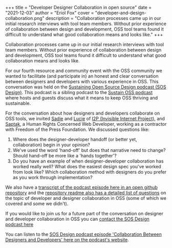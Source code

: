 +++
title = "Developer  Designer Collaboration in open source"
date = "2021-12-03"
author = "Eriol Fox"
cover = "developer-and-design-collaboration.png"
description = "Collaboration processes came up in our initial research interviews with tool team members.  Without prior experience of collaboration between design and development, OSS tool teams found it difficult to understand what good collaboration means and looks like."
+++

Collaboration processes came up in our initial research interviews with tool team members.  Without prior experience of collaboration between design and development, OSS tool teams found it difficult to understand what good collaboration means and looks like. 

For our fourth resource and community event with the OSS community we wanted to facilitate (and participate in) an honest and clear conversation between designers and developers with various experience in OSS. This conversation was held on the [Sustaining Open Source Design podcast (SOS Design)](https://sosdesign.sustainoss.org/). This podcast is a sibling podcast to the [Sustain OSS podcast](https://podcast.sustainoss.org/) where hosts and guests discuss what it means to keep OSS thriving and sustainable. 

For the conversation about how designers and developers collaborate on OSS tools, we invited [Sadie](https://twitter.com/yrb1rd) and [Lucie](https://luwuxu.com/) of [I2P (Invisible Internet Project)](https://geti2p.net/en/), and [Saptak](https://saptaks.website/), a Human Rights Concerned Web Developer, working as a contractor with Freedom of the Press Foundation. We discussed questions like:

1. Where does the designer-developer handoff (or better yet, collaboration) begin in your opinion?
2. We've used the word 'hand-off' but does that narrative need to change? Should hand-off be more like a 'hands together'?
3. Do you have an example of when designer-developer collaboration has worked really well? What does the easiest design spec you've worked from look like? Which collaboration method with designers do you prefer as you work through implementation?


We also have a [transcript of the podcast episode here in an open github repository](https://github.com/simplysecure/designer-developer-collaboration-in-OSS/blob/main/In-conversation-with-designers-and-developers-in-OSS-for-SOS-podcast.md) and the [repository readme also has a detailed list of questions](https://github.com/simplysecure/designer-developer-collaboration-in-OSS) on the topic of developer and designer collaboration in OSS (some of which we covered and some we didn't).

If you would like to join us for a future part of the conversation on designer and developer collaboration in OSS you can [contact the SOS Design podcast here](https://discourse.sustainoss.org/t/design-ux-working-group/348)

You can listen to the [SOS Design podcast episode 'Collaboration Between Designers and Developers' here on the podcast's website](https://sosdesign.sustainoss.org/18).

